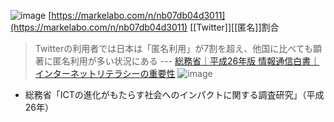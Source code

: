 
![image](https://gyazo.com/864ffaf7445c6807133350e37a4d6a4b/thumb/1000)
[https://markelabo.com/n/nb07db04d3011](https://markelabo.com/n/nb07db04d3011)
[[Twitter]][[匿名]]割合

> Twitterの利用者では日本は「匿名利用」が7割を超え、他国に比べても顕著に匿名利用が多い状況にある --- [総務省｜平成26年版 情報通信白書｜インターネットリテラシーの重要性](https://www.soumu.go.jp/johotsusintokei/whitepaper/ja/h26/html/nc143120.html)
![image](https://gyazo.com/c0e6ced7034c7e4163267bd3490c10a1/thumb/1000)
- 総務省「ICTの進化がもたらす社会へのインパクトに関する調査研究」（平成26年）

